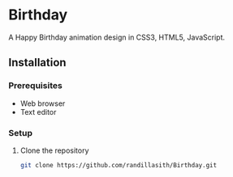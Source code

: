 # Birthday

A Happy Birthday animation design in CSS3, HTML5, JavaScript.

## Installation

### Prerequisites
- Web browser
- Text editor

### Setup
1. Clone the repository
   ```bash
   git clone https://github.com/randillasith/Birthday.git
   

